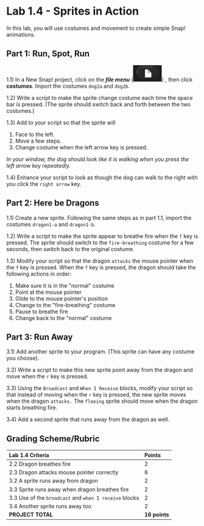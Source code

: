 # Lab 1.4 - Sprites in Action

In this lab, you will use costumes and movement to create simple Snap! animations.

## Part 1: Run, Spot, Run <a id="part-1-run-spot-run"></a>

1.1\) In a New Snap! project, click on the _**file menu**_ \(![](.gitbook/assets/image.png)\) , then click **costumes**. Import the costumes `dog2a` and `dog2b`.

1.2\) Write a script to make the sprite change costume each time the space bar is pressed. \(The sprite should switch back and forth between the two costumes.\)

1.3\) Add to your script so that the sprite will

1. Face to the left.
2. Move a few steps.
3. Change costume when the left arrow key is pressed.

_In your window, the dog should look like it is walking when you press the left arrow key repeatedly._

1.4\) Enhance your script to look as though the dog can walk to the right with you click the `right arrow` key.

## Part 2: Here be Dragons <a id="part-2-here-be-dragons"></a>

1.1\) Create a new sprite. Following the same steps as in part 1.1, import the costumes `dragon1-a` and `dragon1-b`.

1.2\) Write a script to make the sprite appear to breathe fire when the `f` key is pressed. The sprite should switch to the `fire-breathing` costume for a few seconds, then switch back to the original costume.

1.3\) Modify your script so that the dragon `attacks` the mouse pointer when the `f` key is pressed. When the `f` key is pressed, the dragon should take the following actions in order:

1. Make sure it is in the "normal" costume
2. Point at the mouse pointer
3. Glide to the mouse pointer's position
4. Change to the "fire-breathing" costume
5. Pause to breathe fire
6. Change back to the "normal" costume

## Part 3: Run Away <a id="part-3-run-away"></a>

3.1\) Add another sprite to your program. \(This sprite can have any costume you choose\).

3.2\) Write a script to make this new sprite point away from the dragon and move when the `r` key is pressed.

3.3\) Using the `Broadcast` and `When I Receive` blocks, modify your script so that instead of moving when the `r` key is pressed, the new sprite moves when the dragon `attacks.` The `fleeing` sprite should move when the dragon starts breathing fire.

3.4\) Add a second sprite that runs away from the dragon as well.

## Grading Scheme/Rubric <a id="grading-scheme-rubric"></a>

| **Lab 1.4 Criteria** | Points |
| :--- | :--- |
| 2.2 Dragon breathes fire | 2 |
| 2.3 Dragon attacks mouse pointer correctly | 6 |
| 3.2 A sprite runs away from dragon | 2 |
| 3.3 Sprite runs away when dragon breathes fire | 2 |
| 3.3 Use of the `broadcast` and `when I receive` blocks | 2 |
| 3.4 Another sprite runs away too | 2 |
| **PROJECT TOTAL** | **16 points** |

[  
](https://tealsk12.gitbook.io/intro-cs/unit_1/lesson_14/do_now_14)

